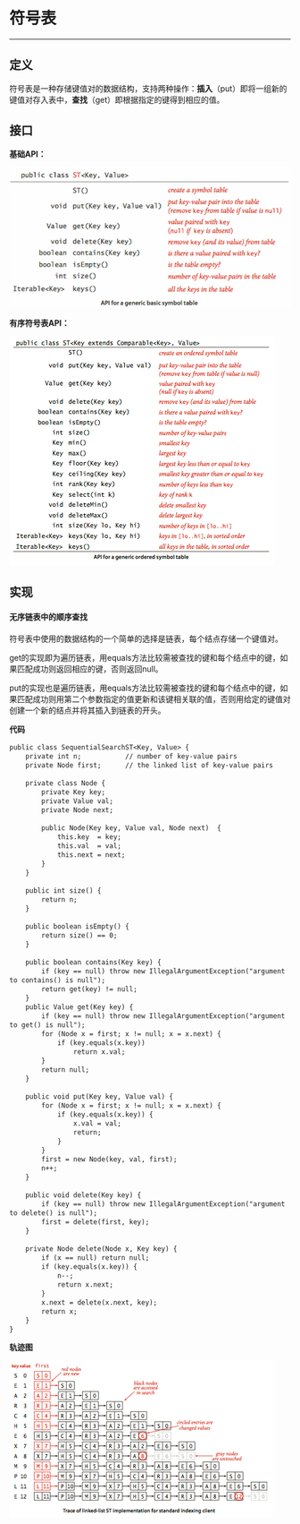 # 符号表

---

## 定义

符号表是一种存储键值对的数据结构，支持两种操作：**插入**（put）即将一组新的键值对存入表中，**查找**（get）即根据指定的键得到相应的值。

## 接口

**基础API：**

![](/assets/searching/symbolTable_interface1.png)

**有序符号表API：**

![](/assets/searching/symbolTable_interface2.png)

## 实现

#### 无序链表中的顺序查找

符号表中使用的数据结构的一个简单的选择是链表，每个结点存储一个键值对。

get的实现即为遍历链表，用equals方法比较需被查找的键和每个结点中的键，如果匹配成功则返回相应的键，否则返回null。

put的实现也是遍历链表，用equals方法比较需被查找的键和每个结点中的键，如果匹配成功则用第二个参数指定的值更新和该键相关联的值，否则用给定的键值对创建一个新的结点并将其插入到链表的开头。

**代码**

```
public class SequentialSearchST<Key, Value> {
    private int n;           // number of key-value pairs
    private Node first;      // the linked list of key-value pairs

    private class Node {
        private Key key;
        private Value val;
        private Node next;

        public Node(Key key, Value val, Node next)  {
            this.key  = key;
            this.val  = val;
            this.next = next;
        }
    }

    public int size() {
        return n;
    }

    public boolean isEmpty() {
        return size() == 0;
    }

    public boolean contains(Key key) {
        if (key == null) throw new IllegalArgumentException("argument to contains() is null");
        return get(key) != null;
    }
    public Value get(Key key) {
        if (key == null) throw new IllegalArgumentException("argument to get() is null"); 
        for (Node x = first; x != null; x = x.next) {
            if (key.equals(x.key))
                return x.val;
        }
        return null;
    }

    public void put(Key key, Value val) {
        for (Node x = first; x != null; x = x.next) {
            if (key.equals(x.key)) {
                x.val = val;
                return;
            }
        }
        first = new Node(key, val, first);
        n++;
    }

    public void delete(Key key) {
        if (key == null) throw new IllegalArgumentException("argument to delete() is null"); 
        first = delete(first, key);
    }

    private Node delete(Node x, Key key) {
        if (x == null) return null;
        if (key.equals(x.key)) {
            n--;
            return x.next;
        }
        x.next = delete(x.next, key);
        return x;
    }
}
```

**轨迹图**

![](/assets/searching/symbolTable_trace1.png)


